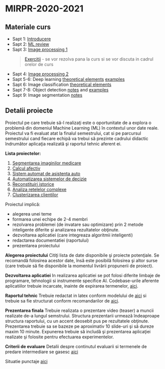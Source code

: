 # MIRPR-2020-2021

## Materiale curs
- Sapt 1: [Introducere](Lectures/00_intro.pdf)
- Sapt 2: [ML review](Lectures/01_ML_review.pdf)
- Sapt 3: [Image processing 1](Lectures/code/imgProcessingBasics.ipynb) 
  > [Exercitii](Lectures/code/exercise02.md) - se vor rezolva pana la curs si se vor discuta in cadrul orelor de curs
- Sapt 4: [Image processing 2](Lectures/code/imgProcessingAttributes.ipynb)
- Sapt 5-6: Deep learning [theoretical elements](Lectures/code/deepLearningWithExamples.ipynb) [examples](Lectures/code/annAndCnns.ipynb)
- Sapt 6: Image classification [theoretical elements](Lectures/code/imgClassification.ipynb)
- Sapt 7-8: Object detection [notes](Lectures/imgDetection.ppt) and [examples](Lectures/code/objDetectionExamples.ipynb)
- Sapt 9: Image segmentation [notes](Lectures/imgSegmentation.ppt)

## Detalii proiecte

Proiectul pe care trebuie să-l realizaţi este o oportunitate de a explora o problemă din domeniul Machine Learning (ML) în contextul unor date reale. Proiectul va fi evaluat atat la finalul semestrului, cat si pe parcursul semestrului cand fiecare echipă va trebui să prezinte cadrului didactic îndrumător aplicaţia realizată şi raportul tehnic aferent ei.

**Lista proiectelor:**
1. [Segmentarea imaginilor medicare](Projects/MedicalAssistant/readme.md)
2. [Calcul afectiv](Projects/EmotionKids/readme.md)
3. [Sistem automat de asistenta auto](Projects/DrivingAssistance/readme.md)
4. [Automatizarea sistemelor de decizie](Projects/HollydayPlanner/readme.md)
5. [Reconstituiri istorice](Projects/History/readme.md)
6. [Analiza retelelor complexe](Projects/Network/readme.md)
5. [Clusterizarea clientilor](Projects/CustomerSegmentation/readme.md)

Proiectul implică:
- alegerea unei teme
- formarea unei echipe de 2-4 membri
- rezolvarea problemei (de invatare sau optimizare) prin 2 metode inteligente diferite şi analizarea rezultatelor obţinute.
- dezvoltarea aplicatiei (care integreaza algoritmii inteligenti)
- redactarea documentatiei (raportului)
- prezentarea proiectului

**Alegerea proiectului**
Citiţi lista de date disponibile şi proiecte potenţiale. Se recomandă folosirea acestor date, însă este posibilă folosirea şi altor surse (care trebuie să fie disponibile la momentul livrării propunerii de proiect). 


**Dezvoltarea aplicatiei**
In realizarea aplicatiei se pot folosi diferite limbaje de programare, tehnologii si instrumente specifice AI. Codebase-urile aferente aplicatiilor trebuie incarcate, inainte de expirarea termenelor, [aici](https://classroom.github.com/g/VHnuxXvH).

**Raportul tehnic**
Trebuie redactat in latex conform modelului de [aici](Report/texModel/model.tex) si trebuie sa fie structurat conform recomandarilor de [aici](Report/readme.md). 


**Prezentarea finala**
Trebuie realizata o prezentare video (teaser) a muncii realizate de-a lungul semstrului. Structura prezentarii urmează îndeaproape structura raportului, cu un accent deosebit pus pe rezultatele obţinute. Prezentarea trebuie sa se bazeze pe aproximativ 10 slide-uri şi să dureze maxim 10 minute. Expunerea trebuie să includă şi prezentarea aplicaţiei realizate şi folosite pentru efectuarea experimentelor.

**Criterii de evaluare**
Detalii despre continutul evaluarii si termenele de predare intermediare se gasesc [aici](Eval/readme.md)

Situatie punctaje [aici]()

